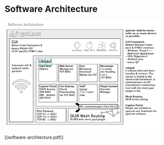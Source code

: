 Software Architecture
=====================

![software architecture scheme](software-architecture.png)

[(software-architecture.pdf)]
